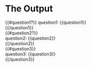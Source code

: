 # The Output

{{#question1?}}
question1: {{question1}}  
{{/question1}}  
{{#question2?}}  
question2: {{question2}}  
{{/question2}}  
{{#question3}}  
question3: {{question3}}  
{{/question3}}  
